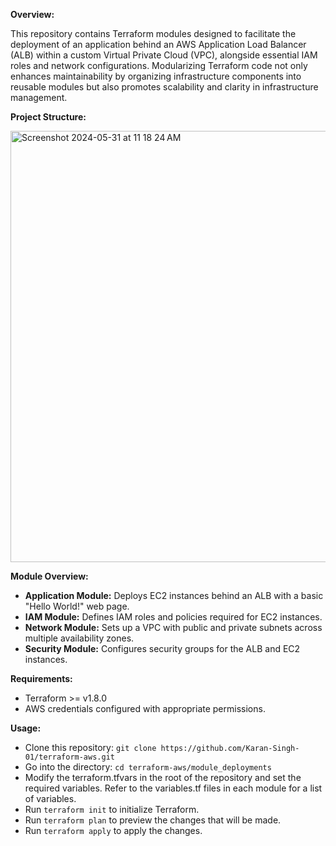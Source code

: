 **Overview:**

This repository contains Terraform modules designed to facilitate the deployment of an application behind an AWS Application Load Balancer (ALB) within a custom Virtual Private Cloud (VPC), alongside essential IAM roles and network configurations. Modularizing Terraform code not only enhances maintainability by organizing infrastructure components into reusable modules but also promotes scalability and clarity in infrastructure management.

**Project Structure:**

<img width="690" alt="Screenshot 2024-05-31 at 11 18 24 AM" src="https://github.com/Karan-Singh-01/terraform-aws/assets/157451190/a26940c7-4e62-43e9-9dca-a78edf42009d">

**Module Overview:**

- **Application Module:** Deploys EC2 instances behind an ALB with a basic "Hello World!" web page.
- **IAM Module:** Defines IAM roles and policies required for EC2 instances.
- **Network Module:** Sets up a VPC with public and private subnets across multiple availability zones.
- **Security Module:** Configures security groups for the ALB and EC2 instances.

**Requirements:**

- Terraform >= v1.8.0
- AWS credentials configured with appropriate permissions.

**Usage:**
- Clone this repository: ```git clone https://github.com/Karan-Singh-01/terraform-aws.git```
- Go into the directory: ```cd terraform-aws/module_deployments```
- Modify the terraform.tfvars in the root of the repository and set the required variables. Refer to the variables.tf files in each module for a list of variables.
- Run ```terraform init``` to initialize Terraform.
- Run ```terraform plan``` to preview the changes that will be made.
- Run ```terraform apply``` to apply the changes.

